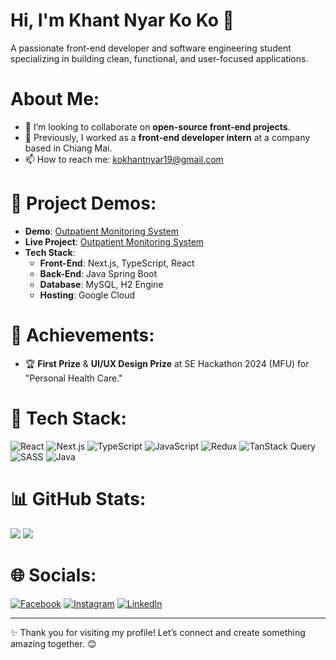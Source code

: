 # Hi, I'm Khant Nyar Ko Ko 👋

A passionate front-end developer and software engineering student specializing in building clean, functional, and user-focused applications.

# About Me:
- 🌱 I’m looking to collaborate on **open-source front-end projects**.
- 💼 Previously, I worked as a **front-end developer intern** at a company based in Chiang Mai.
- 📫 How to reach me: kokhantnyar19@gmail.com

# 🚀 Project Demos:
- **Demo**: [Outpatient Monitoring System](https://drive.google.com/file/d/1SN-42gzeUXD-4oX-zcoBKxEOwjSYx5R5/view?usp=drivesdk)
- **Live Project**: [Outpatient Monitoring System](https://oms-app-237489682555.us-central1.run.app/)
- **Tech Stack**:
  - **Front-End**: Next.js, TypeScript, React
  - **Back-End**: Java Spring Boot
  - **Database**: MySQL, H2 Engine
  - **Hosting**: Google Cloud

# 🌟 Achievements:
- 🏆 **First Prize** & **UI/UX Design Prize** at SE Hackathon 2024 (MFU) for "Personal Health Care."

# 🚀 Tech Stack:
![React](https://img.shields.io/badge/react-%2320232a.svg?style=flat&logo=react&logoColor=%2361DAFB) 
![Next.js](https://img.shields.io/badge/Next.js-black?style=flat&logo=next.js&logoColor=white) 
![TypeScript](https://img.shields.io/badge/typescript-%23007ACC.svg?style=flat&logo=typescript&logoColor=white) 
![JavaScript](https://img.shields.io/badge/javascript-%23323330.svg?style=flat&logo=javascript&logoColor=%23F7DF1E) 
![Redux](https://img.shields.io/badge/redux-%23593d88.svg?style=flat&logo=redux&logoColor=white) 
![TanStack Query](https://img.shields.io/badge/TanStack-FF4154?style=flat&logo=react-query&logoColor=white)
![SASS](https://img.shields.io/badge/SASS-hotpink.svg?style=flat&logo=SASS&logoColor=white) 
![Java](https://img.shields.io/badge/java-%23ED8B00.svg?style=flat&logo=openjdk&logoColor=white) 

# 📊 GitHub Stats:
![](https://github-readme-stats.vercel.app/api/top-langs/?username=Khant-Nyar-Ko-Ko&theme=dark&hide_border=false&include_all_commits=true&count_private=false&layout=compact)
![](https://github-readme-streak-stats.herokuapp.com/?user=Khant-Nyar-Ko-Ko&theme=dark&hide_border=false)

# 🌐 Socials:
[![Facebook](https://img.shields.io/badge/Facebook-%231877F2.svg?logo=Facebook&logoColor=white)](https://facebook.com/khantnyar.koko.16) 
[![Instagram](https://img.shields.io/badge/Instagram-%23E4405F.svg?logo=Instagram&logoColor=white)](https://instagram.com/knkk_2002) 
[![LinkedIn](https://img.shields.io/badge/LinkedIn-%230077B5.svg?logo=linkedin&logoColor=white)](https://linkedin.com/in/khant-nyar-ko-ko-b993b3195)

---

✨ Thank you for visiting my profile! Let’s connect and create something amazing together. 😊
